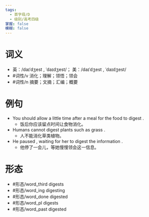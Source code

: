 ```yaml
---
tags:
  - 首字母/D
  - 级别/高考四级
掌握: false
模糊: false
---
```

# 词义
- 英：/daɪˈdʒest , ˈdaɪdʒest/； 美：/daɪˈdʒest , ˈdaɪdʒest/
- #词性/v  消化；理解；领悟；领会
- #词性/n  摘要；文摘；汇编；概要
# 例句
- You should allow a little time after a meal for the food to digest .
	- 饭后你应该留点时间让食物消化。
- Humans cannot digest plants such as grass .
	- 人不能消化草类植物。
- He paused , waiting for her to digest the information .
	- 他停了一会儿，等她慢慢领会这一信息。
# 形态
- #形态/word_third digests
- #形态/word_ing digesting
- #形态/word_done digested
- #形态/word_pl digests
- #形态/word_past digested
